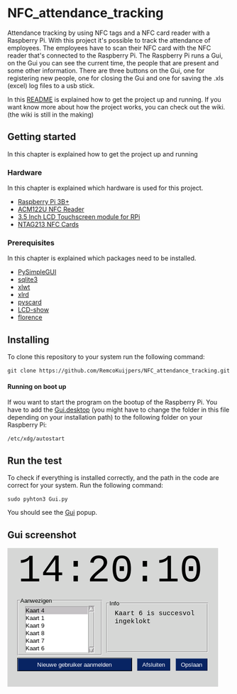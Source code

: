 # NFC_attendance_tracking
Attendance tracking by using NFC tags and a NFC card reader with a Raspberry Pi. With this project it's possible to track the attendance of employees. The employees have to scan their NFC card with the NFC reader that's connected to the Raspberry Pi. The Raspberry Pi runs a Gui, on the Gui you can see the current time, the people that are present and some other information. There are three buttons on the Gui, one for registering new people, one for closing the Gui and one for saving the .xls (excel) log files to a usb stick.

In this [README](https://github.com/RemcoKuijpers/NFC_attendance_tracking/blob/master/README.md) is explained how to get the project up and running. If you want know more about how the project works, you can check out the wiki. (the wiki is still in the making)

## Getting started
In this chapter is explained how to get the project up and running

### Hardware
In this chapter is explained which hardware is used for this project.
* [Raspberry Pi 3B+](https://www.raspberrypi.org/products/raspberry-pi-3-model-b-plus/)
* [ACM122U NFC Reader](https://www.acs.com.hk/en/products/3/acr122u-usb-nfc-reader/)
* [3.5 Inch LCD Touchscreen module for RPi](http://www.lcdwiki.com/3.5inch_RPi_Display)
* [NTAG213 NFC Cards](https://www.bol.com/nl/p/nfc-tag-ntag213-cards/9200000076793632/)

### Prerequisites
In this chapter is explained which packages need to be installed.
* [PySimpleGUI](https://pypi.org/project/PySimpleGUI/)
* [sqlite3](https://docs.python.org/3/library/sqlite3.html)
* [xlwt](https://pypi.org/project/xlwt/)
* [xlrd](https://pypi.org/project/xlrd/)
* [pyscard](https://pyscard.sourceforge.io/)
* [LCD-show](https://github.com/goodtft/LCD-show)
* [florence](https://www.maketecheasier.com/setup-virtual-keyboard-linux/)

## Installing
To clone this repository to your system run the following command:
```
git clone https://github.com/RemcoKuijpers/NFC_attendance_tracking.git
```
#### Running on boot up
If wou want to start the program on the bootup of the Raspberry Pi. You have to add the [Gui.desktop](https://github.com/RemcoKuijpers/NFC_attendance_tracking/blob/master/Gui.desktop) (you might have to change the folder in this file depending on your installation path) to the following folder on your Raspberry Pi:
```
/etc/xdg/autostart
```
## Run the test
To check if everything is installed correctly, and the path in the code are correct for your system. Run the following command:
```
sudo pyhton3 Gui.py
```
You should see the [Gui](https://github.com/RemcoKuijpers/NFC_attendance_tracking/blob/master/Gui_screenshot.png) popup.
## Gui screenshot
![Alt text](https://github.com/RemcoKuijpers/NFC_attendance_tracking/blob/master/Gui_screenshot.png)
